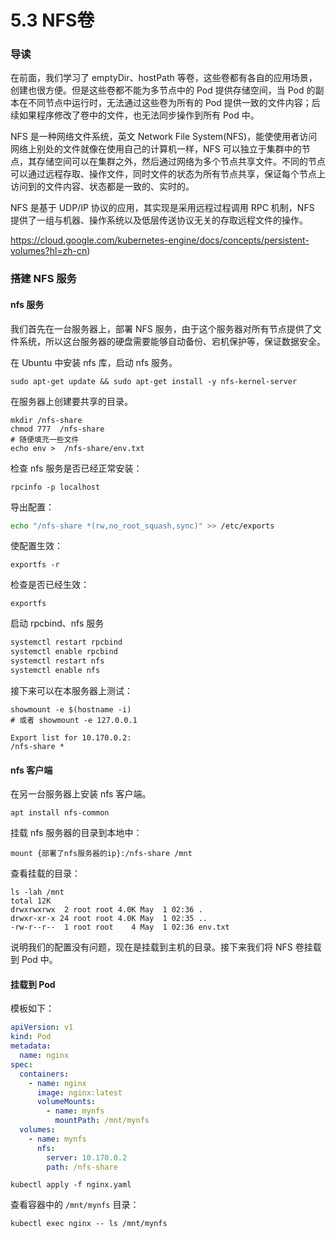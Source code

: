 # 5.3 NFS卷

### 导读

在前面，我们学习了 emptyDir、hostPath 等卷，这些卷都有各自的应用场景，创建也很方便。但是这些卷都不能为多节点中的 Pod 提供存储空间，当 Pod 的副本在不同节点中运行时，无法通过这些卷为所有的 Pod 提供一致的文件内容；后续如果程序修改了卷中的文件，也无法同步操作到所有 Pod 中。



NFS 是一种网络文件系统，英文 Network File System\(NFS\)，能使使用者访问网络上别处的文件就像在使用自己的计算机一样，NFS 可以独立于集群中的节点，其存储空间可以在集群之外，然后通过网络为多个节点共享文件。不同的节点可以通过远程存取、操作文件，同时文件的状态为所有节点共享，保证每个节点上访问到的文件内容、状态都是一致的、实时的。



NFS 是基于 UDP/IP 协议的应用，其实现是采用远程过程调用 RPC 机制，NFS 提供了一组与机器、操作系统以及低层传送协议无关的存取远程文件的操作。

https://cloud.google.com/kubernetes-engine/docs/concepts/persistent-volumes?hl=zh-cn)



### 搭建 NFS 服务

#### nfs 服务

我们首先在一台服务器上，部署 NFS 服务，由于这个服务器对所有节点提供了文件系统，所以这台服务器的硬盘需要能够自动备份、宕机保护等，保证数据安全。



在 Ubuntu 中安装 nfs 库，启动 nfs 服务。

```shell
sudo apt-get update && sudo apt-get install -y nfs-kernel-server
```



在服务器上创建要共享的目录。

```shell
mkdir /nfs-share
chmod 777  /nfs-share
# 随便填充一些文件
echo env >  /nfs-share/env.txt
```



检查 nfs 服务是否已经正常安装：

```shell
rpcinfo -p localhost
```



导出配置：

```sh
echo "/nfs-share *(rw,no_root_squash,sync)" >> /etc/exports
```

使配置生效：

```shell
exportfs -r
```

检查是否已经生效：

```shell
exportfs
```

启动 rpcbind、nfs 服务

```bash
systemctl restart rpcbind 
systemctl enable rpcbind
systemctl restart nfs 
systemctl enable nfs
```



接下来可以在本服务器上测试：

```shell
showmount -e $(hostname -i)
# 或者 showmount -e 127.0.0.1
```

```text
Export list for 10.170.0.2:
/nfs-share *
```



#### nfs 客户端

在另一台服务器上安装 nfs 客户端。

```shell
apt install nfs-common
```

挂载 nfs 服务器的目录到本地中：

```shell
mount {部署了nfs服务器的ip}:/nfs-share /mnt
```



查看挂载的目录：

```text
ls -lah /mnt
total 12K
drwxrwxrwx  2 root root 4.0K May  1 02:36 .
drwxr-xr-x 24 root root 4.0K May  1 02:35 ..
-rw-r--r--  1 root root    4 May  1 02:36 env.txt
```

说明我们的配置没有问题，现在是挂载到主机的目录。接下来我们将 NFS 卷挂载到 Pod 中。



#### 挂载到 Pod

模板如下：

```yaml
apiVersion: v1
kind: Pod
metadata:
  name: nginx
spec:
  containers:
    - name: nginx
      image: nginx:latest
      volumeMounts:
        - name: mynfs
          mountPath: /mnt/mynfs
  volumes:
    - name: mynfs
      nfs:
        server: 10.170.0.2
        path: /nfs-share
```

```shell
kubectl apply -f nginx.yaml
```



查看容器中的 `/mnt/mynfs` 目录：

```shell
kubectl exec nginx -- ls /mnt/mynfs
```



